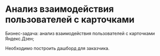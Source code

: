 # Анализ взаимодействия пользователей с карточками

Бизнес-задача: анализ взаимодействия пользователей с карточками Яндекс.Дзен;

Необходимо построить дашборд для заказчика.
